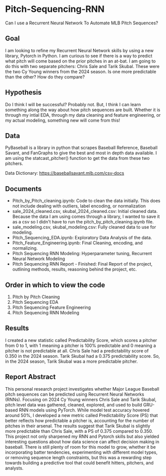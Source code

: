 # Pitch-Sequencing-RNN
Can I use a Recurrent Neural Network To Automate MLB Pitch Sequences?


## Goal
I am looking to refine my Recurrent Neural Network skills by using a new library, Pytorch in Python. I am curious to see if there is a way to predict what pitch will come based on the prior pitches in an at-bat. I am going to do this with two separate pitchers: Chris Sale and Tarik Skubal. These were the two Cy Young winners from the 2024 season. Is one more predictable than the other? How do they compare?

## Hypothesis
Do I think I will be successful? Probably not. But, I think I can learn something along the way about how pitch sequences are built. Whether it is through my intial EDA, through my data cleaning and feature engineering, or my actual modeling, something new will come from this!


## Data
PyBaseball is a library in python that scrapes Baseball Reference, Baseball Savant, and FanGraphs to give the best and most in depth data available. I am using the statcast_pitcher() function to get the data from these two pitchers.

Data Dictionary: https://baseballsavant.mlb.com/csv-docs 

## Documents
- Pitch_by_Pitch_cleaning.ipynb: Code to clean the data initially. This does not include dealing with outliers, label encoding, or normalization
- sale_2024_cleaned.csv, skubal_2024_cleaned.csv: Initial cleaned data. Because the data I am using comes through a library, I wanted to save it as a csv so I didn't have to run the pitch_by_pitch_cleaning.ipynb file.
- sale_modeling.csv, skubal_modeling.csv: Fully cleaned data to use for modeling.
- Pitch_Sequencing_EDA.ipynb: Exploratory Data Analysis of the data.
- Pitch_Feature_Engineering.ipynb: Final Cleaning, encoding, and normalizing.
- Pitch Sequencing RNN Modeling: Hyperparameter tuning, Recurrent Neural Network Modeling
- Pitch Sequencing RNN Report - Finished: Final Report of the project, outlining methods, results, reasoning behind the project, etc.

## Order in which to view the code
1. Pitch by Pitch Cleaning
2. Pitch Sequencing EDA
3. Pitch Sequencing Feature Engineering
4. Pitch Sequencing RNN Modeling

## Results
I created a new statistic called Predictability Score, which scores a pitcher from 0 to 1, with 1 meaning a pitcher is 100% predictable and 0 meaning a pitcher is not predictable at all. Chris Sale had a predictability score of 0.350 in the 2024 season. Tarik Skubal had a 0.375 predictability score. So, in the 2024 season, Tarik Skubal was a more predictable pitcher.

## Report Abstract

This personal research project investigates whether Major League Baseball pitch sequences can be predicted using Recurrent Neural Networks (RNNs). Focusing on 2024 Cy Young winners Chris Sale and Tarik Skubal, pitch level data was gathered, cleaned, explored, and used to build GRU-based RNN models using PyTorch. While model test accuracy hovered around 50%, I developed a new metric called Predictability Score (PS) that better reflects how predictable a pitcher is, accounting for the number of pitches in their arsenal. The results suggest that Tarik Skubal is slightly more predictable than Chris Sale, with a PS of 0.375 compared to 0.350. This project not only sharpened my RNN and Pytorch skills but also yielded interesting questions about how data science can affect decision making in baseball. There is still plenty of room for this model to grow, whether it be incorporating batter tendencies, experimenting with different model types, or removing sequence length constraints, but this was a rewarding step towards building a predictive tool that could benefit hitters, pitchers, and analysts.
